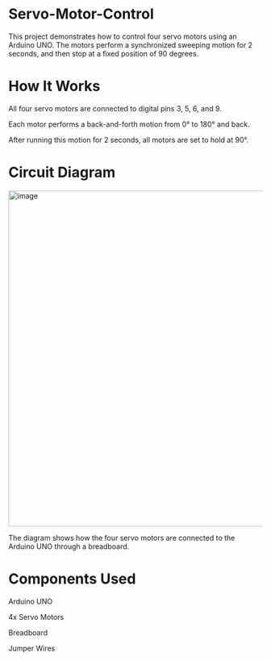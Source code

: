 # Servo-Motor-Control
This project demonstrates how to control four servo motors using an Arduino UNO. The motors perform a synchronized sweeping motion for 2 seconds, and then stop at a fixed position of 90 degrees.

# How It Works
All four servo motors are connected to digital pins 3, 5, 6, and 9.

Each motor performs a back-and-forth motion from 0° to 180° and back.

After running this motion for 2 seconds, all motors are set to hold at 90°.

# Circuit Diagram
<img width="1269" height="666" alt="image" src="https://github.com/user-attachments/assets/228ce859-b8e8-4f7b-ac54-ea85ceb9c366" />

The diagram shows how the four servo motors are connected to the Arduino UNO through a breadboard.

# Components Used
Arduino UNO

4x Servo Motors

Breadboard

Jumper Wires
